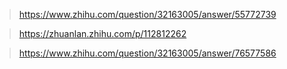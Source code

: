 > https://www.zhihu.com/question/32163005/answer/55772739

> https://zhuanlan.zhihu.com/p/112812262

> https://www.zhihu.com/question/32163005/answer/76577586